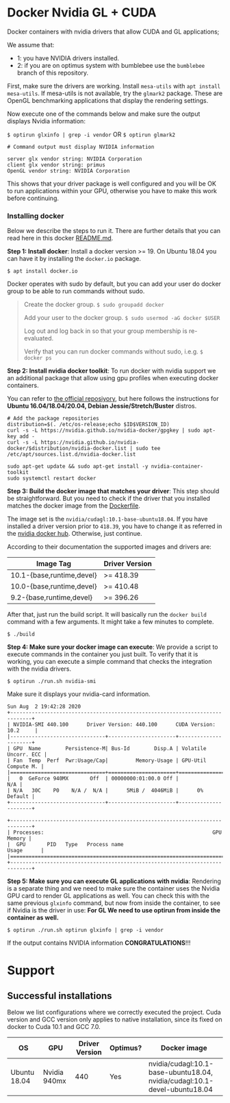# Docker Nvidia GL + CUDA 

Docker containers with nvidia drivers that allow CUDA and GL applications;

We assume  that:

- 1: you have NVIDIA drivers installed.
- 2: if you are on optimus system with bumblebee use the `bumblebee` branch of this repository.


First, make sure the drivers are working.  Install `mesa-utils` with `apt install mesa-utils`.
If mesa-utils is not available, try the `glmark2` package.
These are OpenGL benchmarking applications that display the rendering settings.

Now execute one of the commands below and make sure the output displays Nvidia information:

`$ optirun glxinfo | grep -i vendor` OR `$ optirun glmark2` 

```
# Command output must display NVIDIA information

server glx vendor string: NVIDIA Corporation
client glx vendor string: primus
OpenGL vendor string: NVIDIA Corporation
```

This shows that your driver package is well configured and you will be OK to run
applications within your GPU, otherwise you have to make this work before continuing.

### Installing docker

Below we describe the steps to run it. There are further details that you can read here in this docker [README.md](docker/RREADME.md).

__Step 1: Install docker__: Install a docker version >= 19. On Ubuntu 18.04 you can have it by installing the `docker.io` package.

`$ apt install docker.io`

Docker operates with sudo by default, but you can add your user do docker group to be able to run commands without sudo.

> Create the docker group. `$ sudo groupadd docker`
>
> Add your user to the docker group. `$ sudo usermod -aG docker $USER`
>
> Log out and log back in so that your group membership is re-evaluated.
>
> Verify that you can run docker commands without sudo, i.e.g. `$ docker ps`

__Step 2: Install nvidia docker toolkit__: To run docker with nvidia support we an additional package that allow using
gpu profiles when executing docker containers. 

You can refer to [the official reposiyory](https://github.com/NVIDIA/nvidia-docker),
but here follows the instructions for __Ubuntu 16.04/18.04/20.04, Debian Jessie/Stretch/Buster__ distros.

```
# Add the package repositories
distribution=$(. /etc/os-release;echo $ID$VERSION_ID)
curl -s -L https://nvidia.github.io/nvidia-docker/gpgkey | sudo apt-key add -
curl -s -L https://nvidia.github.io/nvidia-docker/$distribution/nvidia-docker.list | sudo tee /etc/apt/sources.list.d/nvidia-docker.list

sudo apt-get update && sudo apt-get install -y nvidia-container-toolkit
sudo systemctl restart docker
```

__Step 3: Build the docker image that matches your driver__: This step should be straightforward.
But you need to check if the driver that you installed matches the docker image from the [Dockerfile](Dockerfile).

The image set is the `nvidia/cudagl:10.1-base-ubuntu18.04`. If you have installed a driver version prior to `418.39`, you have to change it
as referred in the [nvidia docker hub](https://hub.docker.com/r/nvidia/cudagl). Otherwise, just continue.

According to their documentation the supported images and drivers are:

| Image Tag                 | Driver Version |
|---------------------------|----------------|
| 10.1-{base,runtime,devel} | >= 418.39      |
| 10.0-{base,runtime,devel} | >= 410.48      |
| 9.2-{base,runtime,devel}  | >= 396.26      |

 
After that, just run the build script. It will basically run the `docker build` command with a few arguments.
It might take a few minutes to complete.

`$ ./build`

__Step 4: Make sure your docker image can execute__: We provide a script to execute commands in the container you just built.
To verify that it is working, you can execute a simple command that checks the integration with the nvidia drivers. 

`$ optirun ./run.sh nvidia-smi`

Make sure it  displays your nvidia-card information.

```
Sun Aug  2 19:42:28 2020       
+-----------------------------------------------------------------------------+
| NVIDIA-SMI 440.100      Driver Version: 440.100      CUDA Version: 10.2     |
|-------------------------------+----------------------+----------------------+
| GPU  Name        Persistence-M| Bus-Id        Disp.A | Volatile Uncorr. ECC |
| Fan  Temp  Perf  Pwr:Usage/Cap|         Memory-Usage | GPU-Util  Compute M. |
|===============================+======================+======================|
|   0  GeForce 940MX       Off  | 00000000:01:00.0 Off |                  N/A |
| N/A   30C    P0    N/A /  N/A |      5MiB /  4046MiB |      0%      Default |
+-------------------------------+----------------------+----------------------+
                                                                               
+-----------------------------------------------------------------------------+
| Processes:                                                       GPU Memory |
|  GPU       PID   Type   Process name                             Usage      |
|=============================================================================|
+-----------------------------------------------------------------------------+
```

__Step 5: Make sure you can execute GL applications with nvidia__: Rendering
is a separate thing and we need to make sure the container uses the Nvidia GPU card
to render GL applications as well. You can check this with the same previous
`glxinfo` command, but now from inside the container, to see if Nvidia is the driver in use:
**For GL We need to use optirun from inside the  container as well.**

`
$ optirun ./run.sh optirun glxinfo | grep -i vendor
`

If the output contains NVIDIA information __CONGRATULATIONS__!!! 
# Support

## Successful installations

Below we list configurations where we correctly executed the project. Cuda version and GCC version only
applies to native installation, since its fixed on docker to Cuda 10.1 and GCC 7.0.

| OS           | GPU          | Driver Version | Optimus? | Docker image                           |
|--------------|--------------|----------------|----------|----------------------------------------|
| Ubuntu 18.04 | Nvidia 940mx | 440            | Yes      | nvidia/cudagl:10.1-base-ubuntu18.04, <br> nvidia/cudagl:10.1-devel-ubuntu18.04   |

